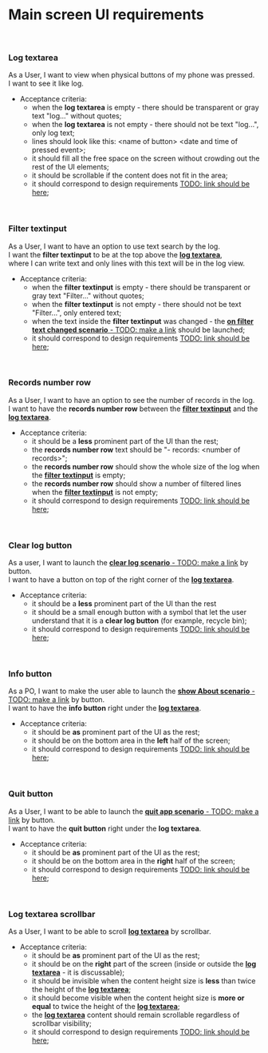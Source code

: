 # Main screen UI requirements
<br>

### Log textarea
As a User, I want to view when physical buttons of my phone was pressed.<br>
I want to see it like log.<br>
   - Acceptance criteria:
     - when the **log textarea** is empty - there should be transparent or gray text "log..." without quotes;
     - when the **log textarea** is not empty - there should not be text "log...", only log text;
     - lines should look like this: &lt;name of button> &lt;date and time of pressed event>;
     - it should fill all the free space on the screen without crowding out the rest of the UI elements;
     - it should be scrollable if the content does not fit in the area;
     - it should correspond to design requirements [TODO: link should be here]();
<br>

### Filter textinput
As a User, I want to have an option to use text search by the log.<br>
I want the **filter textinput** to be at the top above the **[log textarea](./MainScreen.md#log-textarea)**,<br>
where I can write text and only lines with this text will be in the log view.<br>
   - Acceptance criteria:
     - when the **filter textinput** is empty - there should be transparent or gray text "Filter..." without quotes;
     - when the **filter textinput** is not empty - there should not be text "Filter...", only entered text;
     - when the text inside the **filter textinput** was changed - the [**on filter text changed scenario** - TODO: make a link]() should be launched;
     - it should correspond to design requirements [TODO: link should be here]();
<br>

### Records number row
As a User, I want to have an option to see the number of records in the log.<br>
I want to have the **records number row** between the **[filter textinput](./MainScreen.md#filter-textinput)** and the **[log textarea](./MainScreen.md#log-textarea)**.<br>
   - Acceptance criteria:
     - it should be a **less** prominent part of the UI than the rest;
     - the **records number row** text should be "- records: &lt;number of records>";
     - the **records number row** should show the whole size of the log when the **[filter textinput](./MainScreen.md#filter-textinput)** is empty;
     - the **records number row** should show a number of filtered lines when the **[filter textinput](./MainScreen.md#filter-textinput)** is not empty;
     - it should correspond to design requirements [TODO: link should be here]();
<br>

### Clear log button
As a user, I want to launch the [**clear log scenario** - TODO: make a link]() by button.<br>
I want to have a button on top of the right corner of the **[log textarea](./MainScreen.md#log-textarea)**.<br>
   - Acceptance criteria:
     - it should be a **less** prominent part of the UI than the rest
     - it should be a small enough button with a symbol that let the user understand that it is a **clear log button** (for example, recycle bin);
     - it should correspond to design requirements [TODO: link should be here]();
<br>

### Info button
As a PO, I want to make the user able to launch the [**show About scenario** - TODO: make a link]() by button.<br>
I want to have the **info button** right under the **[log textarea](./MainScreen.md#log-textarea)**.<br>
   - Acceptance criteria:
     - it should be **as** prominent part of the UI as the rest;
     - it should be on the bottom area in the **left** half of the screen;
     - it should correspond to design requirements [TODO: link should be here]();
<br>

### Quit button
As a User, I want to be able to launch the [**quit app scenario** - TODO: make a link]() by button.<br>
I want to have the **quit button** right under the **log textarea**.<br>
   - Acceptance criteria:
     - it should be **as** prominent part of the UI as the rest;
     - it should be on the bottom area in the **right** half of the screen;
     - it should correspond to design requirements [TODO: link should be here]();
<br>

### Log textarea scrollbar
As a User, I want to be able to scroll **[log textarea](./MainScreen.md#log-textarea)** by scrollbar.<br>
   - Acceptance criteria:
     - it should be **as** prominent part of the UI as the rest;
     - it should be on the **right** part of the screen (inside or outside the **[log textarea](./MainScreen.md#log-textarea)** - it is discussable);
     - it should be invisible when the content height size is **less** than twice the height of the **[log textarea](./MainScreen.md#log-textarea)**;
     - it should become visible when the content height size is **more or equal** to twice the height of the **[log textarea](./MainScreen.md#log-textarea)**;
     - the **[log textarea](./MainScreen.md#log-textarea)** content should remain scrollable regardless of scrollbar visibility;
     - it should correspond to design requirements [TODO: link should be here]();
<br>
